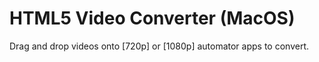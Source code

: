 # HTML5 Video Converter (MacOS)

Drag and drop videos onto [720p] or [1080p] automator apps to convert.
